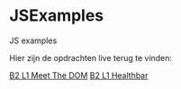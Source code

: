 # JSExamples
JS examples 

Hier zijn de opdrachten live terug te vinden:


[B2 L1 Meet The DOM](http://hnr.hosts1.ma-cloud.nl/JSAchievements/B2L1MeetTheDOM/)
[B2 L1 Healthbar](http://hnr.hosts1.ma-cloud.nl/JSAchievements/B2L1Healthbar/)
